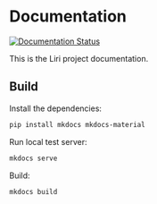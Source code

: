 # Documentation

[![Documentation Status](https://readthedocs.org/projects/liri-dev/badge/?version=latest)](https://liri-dev.readthedocs.io/en/latest/?badge=latest)

This is the Liri project documentation.

## Build

Install the dependencies:

```sh
pip install mkdocs mkdocs-material
```

Run local test server:

```sh
mkdocs serve
```

Build:

```sh
mkdocs build
```
